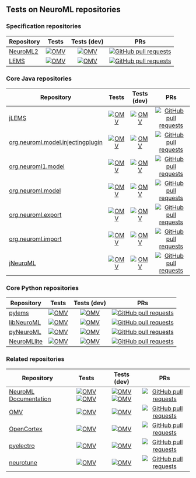 
## Tests on NeuroML repositories

### Specification repositories

| Repository | Tests | Tests (dev) | PRs |
|----------|:------:|:------:|:------:|
| <a href="https://github.com/NeuroML/NeuroML2">NeuroML2</a> |  [![OMV](https://github.com/NeuroML/NeuroML2/actions/workflows/ci.yml/badge.svg)](https://github.com/NeuroML/NeuroML2/actions/workflows/ci.yml)   |   [![OMV](https://github.com/NeuroML/NeuroML2/actions/workflows/ci.yml/badge.svg?branch=development)](https://github.com/NeuroML/NeuroML2/actions/workflows/ci.yml)  |  [![GitHub pull requests](https://img.shields.io/github/issues-pr/NeuroML/NeuroML2)](https://github.com/NeuroML/NeuroML2/pulls) | 
| <a href="https://github.com/LEMS/LEMS">LEMS</a> |  [![OMV](https://github.com/LEMS/LEMS/actions/workflows/ci.yml/badge.svg)](https://github.com/LEMS/LEMS/actions/workflows/ci.yml)   |   [![OMV](https://github.com/LEMS/LEMS/actions/workflows/ci.yml/badge.svg?branch=development)](https://github.com/LEMS/LEMS/actions/workflows/ci.yml)  |  [![GitHub pull requests](https://img.shields.io/github/issues-pr/LEMS/LEMS)](https://github.com/LEMS/LEMS/pulls) | 

### Core Java repositories

| Repository | Tests | Tests (dev) | PRs |
|----------|:------:|:------:|:------:|
| <a href="https://github.com/LEMS/jLEMS">jLEMS</a> |  [![OMV](https://github.com/LEMS/jLEMS/actions/workflows/ci.yml/badge.svg)](https://github.com/LEMS/jLEMS/actions/workflows/ci.yml)   |   [![OMV](https://github.com/LEMS/jLEMS/actions/workflows/ci.yml/badge.svg?branch=development)](https://github.com/LEMS/jLEMS/actions/workflows/ci.yml)  |  [![GitHub pull requests](https://img.shields.io/github/issues-pr/LEMS/jLEMS)](https://github.com/LEMS/jLEMS/pulls) | 
| <a href="https://github.com/NeuroML/org.neuroml.model.injectingplugin">org.neuroml.model.injectingplugin</a> |  [![OMV](https://github.com/NeuroML/org.neuroml.model.injectingplugin/actions/workflows/ci.yml/badge.svg)](https://github.com/NeuroML/org.neuroml.model.injectingplugin/actions/workflows/ci.yml)   |   [![OMV](https://github.com/NeuroML/org.neuroml.model.injectingplugin/actions/workflows/ci.yml/badge.svg?branch=development)](https://github.com/NeuroML/org.neuroml.model.injectingplugin/actions/workflows/ci.yml)  |  [![GitHub pull requests](https://img.shields.io/github/issues-pr/NeuroML/org.neuroml.model.injectingplugin)](https://github.com/NeuroML/org.neuroml.model.injectingplugin/pulls) | 
| <a href="https://github.com/NeuroML/org.neuroml1.model">org.neuroml1.model</a> |  [![OMV](https://github.com/NeuroML/org.neuroml1.model/actions/workflows/ci.yml/badge.svg)](https://github.com/NeuroML/org.neuroml1.model/actions/workflows/ci.yml)   |   [![OMV](https://github.com/NeuroML/org.neuroml1.model/actions/workflows/ci.yml/badge.svg?branch=development)](https://github.com/NeuroML/org.neuroml1.model/actions/workflows/ci.yml)  |  [![GitHub pull requests](https://img.shields.io/github/issues-pr/NeuroML/org.neuroml1.model)](https://github.com/NeuroML/org.neuroml1.model/pulls) | 
| <a href="https://github.com/NeuroML/org.neuroml.model">org.neuroml.model</a> |  [![OMV](https://github.com/NeuroML/org.neuroml.model/actions/workflows/ci.yml/badge.svg)](https://github.com/NeuroML/org.neuroml.model/actions/workflows/ci.yml)   |   [![OMV](https://github.com/NeuroML/org.neuroml.model/actions/workflows/ci.yml/badge.svg?branch=development)](https://github.com/NeuroML/org.neuroml.model/actions/workflows/ci.yml)  |  [![GitHub pull requests](https://img.shields.io/github/issues-pr/NeuroML/org.neuroml.model)](https://github.com/NeuroML/org.neuroml.model/pulls) | 
| <a href="https://github.com/NeuroML/org.neuroml.export">org.neuroml.export</a> |  [![OMV](https://github.com/NeuroML/org.neuroml.export/actions/workflows/ci.yml/badge.svg)](https://github.com/NeuroML/org.neuroml.export/actions/workflows/ci.yml)   |   [![OMV](https://github.com/NeuroML/org.neuroml.export/actions/workflows/ci.yml/badge.svg?branch=development)](https://github.com/NeuroML/org.neuroml.export/actions/workflows/ci.yml)  |  [![GitHub pull requests](https://img.shields.io/github/issues-pr/NeuroML/org.neuroml.export)](https://github.com/NeuroML/org.neuroml.export/pulls) | 
| <a href="https://github.com/NeuroML/org.neuroml.import">org.neuroml.import</a> |  [![OMV](https://github.com/NeuroML/org.neuroml.import/actions/workflows/ci.yml/badge.svg)](https://github.com/NeuroML/org.neuroml.import/actions/workflows/ci.yml)   |   [![OMV](https://github.com/NeuroML/org.neuroml.import/actions/workflows/ci.yml/badge.svg?branch=development)](https://github.com/NeuroML/org.neuroml.import/actions/workflows/ci.yml)  |  [![GitHub pull requests](https://img.shields.io/github/issues-pr/NeuroML/org.neuroml.import)](https://github.com/NeuroML/org.neuroml.import/pulls) | 
| <a href="https://github.com/NeuroML/jNeuroML">jNeuroML</a> |  [![OMV](https://github.com/NeuroML/jNeuroML/actions/workflows/ci.yml/badge.svg)](https://github.com/NeuroML/jNeuroML/actions/workflows/ci.yml)   |   [![OMV](https://github.com/NeuroML/jNeuroML/actions/workflows/ci.yml/badge.svg?branch=development)](https://github.com/NeuroML/jNeuroML/actions/workflows/ci.yml)  |  [![GitHub pull requests](https://img.shields.io/github/issues-pr/NeuroML/jNeuroML)](https://github.com/NeuroML/jNeuroML/pulls) | 

### Core Python repositories

| Repository | Tests | Tests (dev) | PRs |
|----------|:------:|:------:|:------:|
| <a href="https://github.com/LEMS/pylems">pylems</a> |  [![OMV](https://github.com/LEMS/pylems/actions/workflows/ci.yml/badge.svg)](https://github.com/LEMS/pylems/actions/workflows/ci.yml)   |   [![OMV](https://github.com/LEMS/pylems/actions/workflows/ci.yml/badge.svg?branch=development)](https://github.com/LEMS/pylems/actions/workflows/ci.yml)  |  [![GitHub pull requests](https://img.shields.io/github/issues-pr/LEMS/pylems)](https://github.com/LEMS/pylems/pulls) | 
| <a href="https://github.com/neuralensemble/libNeuroML">libNeuroML</a> |  [![OMV](https://github.com/neuralensemble/libNeuroML/actions/workflows/ci.yml/badge.svg)](https://github.com/neuralensemble/libNeuroML/actions/workflows/ci.yml)   |   [![OMV](https://github.com/neuralensemble/libNeuroML/actions/workflows/ci.yml/badge.svg?branch=development)](https://github.com/neuralensemble/libNeuroML/actions/workflows/ci.yml)  |  [![GitHub pull requests](https://img.shields.io/github/issues-pr/neuralensemble/libNeuroML)](https://github.com/neuralensemble/libNeuroML/pulls) | 
| <a href="https://github.com/NeuroML/pyNeuroML">pyNeuroML</a> |  [![OMV](https://github.com/NeuroML/pyNeuroML/actions/workflows/ci.yml/badge.svg)](https://github.com/NeuroML/pyNeuroML/actions/workflows/ci.yml)   |   [![OMV](https://github.com/NeuroML/pyNeuroML/actions/workflows/ci.yml/badge.svg?branch=development)](https://github.com/NeuroML/pyNeuroML/actions/workflows/ci.yml)  |  [![GitHub pull requests](https://img.shields.io/github/issues-pr/NeuroML/pyNeuroML)](https://github.com/NeuroML/pyNeuroML/pulls) | 
| <a href="https://github.com/NeuroML/NeuroMLlite">NeuroMLlite</a> |  [![OMV](https://github.com/NeuroML/NeuroMLlite/actions/workflows/ci.yml/badge.svg)](https://github.com/NeuroML/NeuroMLlite/actions/workflows/ci.yml)   |   [![OMV](https://github.com/NeuroML/NeuroMLlite/actions/workflows/ci.yml/badge.svg?branch=development)](https://github.com/NeuroML/NeuroMLlite/actions/workflows/ci.yml)  |  [![GitHub pull requests](https://img.shields.io/github/issues-pr/NeuroML/NeuroMLlite)](https://github.com/NeuroML/NeuroMLlite/pulls) | 

### Related repositories

| Repository | Tests | Tests (dev) | PRs |
|----------|:------:|:------:|:------:|
| <a href="https://github.com/NeuroML/Documentation">NeuroML Documentation</a> |  [![OMV](https://github.com/NeuroML/Documentation/actions/workflows/prs.yaml/badge.svg)](https://github.com/NeuroML/Documentation/actions/workflows/prs.yaml)   [![OMV](https://github.com/NeuroML/Documentation/actions/workflows/publish.yml/badge.svg)](https://github.com/NeuroML/Documentation/actions/workflows/publish.yml)   |   [![OMV](https://github.com/NeuroML/Documentation/actions/workflows/prs.yaml/badge.svg?branch=development)](https://github.com/NeuroML/Documentation/actions/workflows/prs.yaml)   [![OMV](https://github.com/NeuroML/Documentation/actions/workflows/publish.yml/badge.svg?branch=development)](https://github.com/NeuroML/Documentation/actions/workflows/publish.yml)  |  [![GitHub pull requests](https://img.shields.io/github/issues-pr/NeuroML/Documentation)](https://github.com/NeuroML/Documentation/pulls) | 
| <a href="https://github.com/OpenSourceBrain/osb-model-validation">OMV</a> |  [![OMV](https://github.com/OpenSourceBrain/osb-model-validation/actions/workflows/ci.yml/badge.svg)](https://github.com/OpenSourceBrain/osb-model-validation/actions/workflows/ci.yml)   |   [![OMV](https://github.com/OpenSourceBrain/osb-model-validation/actions/workflows/ci.yml/badge.svg?branch=development)](https://github.com/OpenSourceBrain/osb-model-validation/actions/workflows/ci.yml)  |  [![GitHub pull requests](https://img.shields.io/github/issues-pr/OpenSourceBrain/osb-model-validation)](https://github.com/OpenSourceBrain/osb-model-validation/pulls) | 
| <a href="https://github.com/OpenSourceBrain/OpenCortex">OpenCortex</a> |  [![OMV](https://github.com/OpenSourceBrain/OpenCortex/actions/workflows/ci.yml/badge.svg)](https://github.com/OpenSourceBrain/OpenCortex/actions/workflows/ci.yml)   |   [![OMV](https://github.com/OpenSourceBrain/OpenCortex/actions/workflows/ci.yml/badge.svg?branch=development)](https://github.com/OpenSourceBrain/OpenCortex/actions/workflows/ci.yml)  |  [![GitHub pull requests](https://img.shields.io/github/issues-pr/OpenSourceBrain/OpenCortex)](https://github.com/OpenSourceBrain/OpenCortex/pulls) | 
| <a href="https://github.com/neuralensemble/pyelectro">pyelectro</a> |  [![OMV](https://github.com/neuralensemble/pyelectro/actions/workflows/ci.yml/badge.svg)](https://github.com/neuralensemble/pyelectro/actions/workflows/ci.yml)   |   [![OMV](https://github.com/neuralensemble/pyelectro/actions/workflows/ci.yml/badge.svg?branch=development)](https://github.com/neuralensemble/pyelectro/actions/workflows/ci.yml)  |  [![GitHub pull requests](https://img.shields.io/github/issues-pr/neuralensemble/pyelectro)](https://github.com/neuralensemble/pyelectro/pulls) | 
| <a href="https://github.com/neuralensemble/neurotune">neurotune</a> |  [![OMV](https://github.com/neuralensemble/neurotune/actions/workflows/ci.yml/badge.svg)](https://github.com/neuralensemble/neurotune/actions/workflows/ci.yml)   |   [![OMV](https://github.com/neuralensemble/neurotune/actions/workflows/ci.yml/badge.svg?branch=development)](https://github.com/neuralensemble/neurotune/actions/workflows/ci.yml)  |  [![GitHub pull requests](https://img.shields.io/github/issues-pr/neuralensemble/neurotune)](https://github.com/neuralensemble/neurotune/pulls) | 
  </table>
